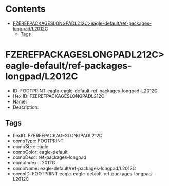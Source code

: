 



Contents
========

* [FZEREFPACKAGESLONGPADL212C>eagle-default/ref-packages-longpad/L2012C](#fzerefpackageslongpadl212ceagle-defaultref-packages-longpadl2012c)
	* [Tags](#tags)

# FZEREFPACKAGESLONGPADL212C>eagle-default/ref-packages-longpad/L2012C

- ID: FOOTPRINT-eagle-eagle-default-ref-packages-longpad-L2012C
- Hex ID: FZEREFPACKAGESLONGPADL212C
- Name: 
- Description: 

## Tags

- hexID: FZEREFPACKAGESLONGPADL212C
- oompType: FOOTPRINT
- oompSize: eagle
- oompColor: eagle-default
- oompDesc: ref-packages-longpad
- oompIndex: L2012C
- oompName: eagle-default/ref-packages-longpad/L2012C
- oompID: FOOTPRINT-eagle-eagle-default-ref-packages-longpad-L2012C
